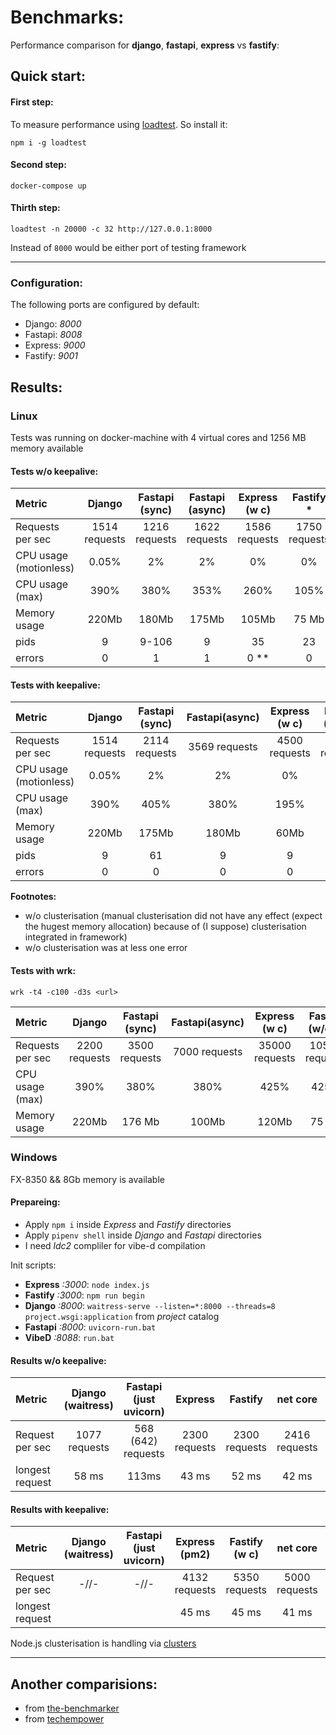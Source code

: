 # Benchmarks: 

Performance comparison for **django**, **fastapi**, **express** vs **fastify**:

## Quick start:

#### First step:

To measure performance using [loadtest](https://www.npmjs.com/package/loadtest). So install it: 

```
npm i -g loadtest
```

#### Second step:

```
docker-compose up
```

#### Thirth step: 

```
loadtest -n 20000 -c 32 http://127.0.0.1:8000
```

Instead of `8000` would be either port of testing framework

****

### Configuration:

The following ports are configured by default:

- Django: *8000*
- Fastapi: *8008*
- Express: *9000*
- Fastify: *9001*


## Results: 

### Linux

Tests was running on docker-machine with 4 virtual cores and 1256 MB memory available

#### Tests w/o keepalive:

Metric                 | Django        | Fastapi (sync)      | Fastapi (async)     | Express (w c)  |  Fastify *     |  Fastify (w c) |
:-------------         |:-------------:|:-------------------:|:-------------------:| :-------------:| :-------------:| :-------------:|
Requests per sec       | 1514 requests | 1216 requests       | 1622 requests       |  1586 requests |  1750 requests |                |
CPU usage (motionless) |     0.05%     |      2%             |        2%           |       0%       |       0%       |                |
CPU usage (max)        |     390%      |      380%           |      353%           |      260%      |       105%     |                |
Memory usage           |     220Mb     |      180Mb          |      175Mb          |     105Mb      |      75 Mb     |                |
pids                   |      9        |      9-106          |       9             |      35        |       23       |                |
errors                 |      0        |       1             |       1             |       0 **     |        0       |                |

#### Tests with keepalive:

Metric                 | Django        |Fastapi (sync)  | Fastapi(async) | Express (w c)  |Fastify (w/o c) |  Fastify (w c) |
:-------------         |:-------------:|:--------------:|:--------------:| :-------------:| :-------------:| :-------------:|
Requests per sec       | 1514 requests | 2114 requests  |  3569 requests |  4500 requests |  3500 requests |  4500 requests |
CPU usage (motionless) |     0.05%     |        2%      |        2%      |  0%            | 0%             |        0%      |
CPU usage (max)        |     390%      |       405%     |       380%     |      195%      |       105%     |      212%      |
Memory usage           |     220Mb     |      175Mb     |      180Mb     |      60Mb      |      75 Mb     |       477 Mb   |
pids                   |      9        |       61       |          9     |       9        |      35        |       47       |
errors                 |      0        |       0        |        0       |       0        |        0       |        0       |

**Footnotes:**
* w/o clusterisation (manual clusterisation did not have any effect (expect the hugest memory allocation) because of (I suppose) clusterisation integrated in framework)
* w/o clusterisation was at less one error

#### Tests with wrk:

`wrk -t4 -c100 -d3s <url>`

Metric                 | Django        |Fastapi (sync)  | Fastapi(async) | Express (w c)  |Fastify (w/o c) |  Fastify (w c) |
:-------------         |:-------------:|:--------------:|:--------------:| :-------------:| :-------------:| :-------------:|
Requests per sec       | 2200 requests |  3500 requests |  7000 requests | 35000 requests | 10500 requests | 30000 requests |
CPU usage (max)        |     390%      |        380%    |       380%     |      425%      |       425%     |      425%      |
Memory usage           |     220Mb     |      176 Mb    |      100Mb     |     120Mb      |      75 Mb     |       420 Mb   |

### Windows

FX-8350 && 8Gb memory is available

#### Prepareing: 

- Apply `npm i` inside *Express* and *Fastify* directories
- Apply `pipenv shell` inside *Django* and *Fastapi* directories
- I need *ldc2* compliler for vibe-d compilation

Init scripts:
- **Express** *:3000*: `node index.js`
- **Fastify** *:3000*: `npm run begin`
- **Django** *:8000*:  `waitress-serve --listen=*:8000 --threads=8 project.wsgi:application` from *project* catalog
- **Fastapi** *:8000*: `uvicorn-run.bat`
- **VibeD** *:8088*: `run.bat`

#### Results w/o keepalive:

Metric                 | Django (waitress) | Fastapi (just uvicorn) |    Express     | Fastify        |    net core   |    vibeD    |
:-------------         |:-----------------:|:----------------------:| :-------------:| :-------------:|:-------------:|:-------------:|
Request per sec        | 1077 requests     |    568 (642) requests  |  2300 requests |  2300 requests | 2416 requests | 2426 requests |
longest request        |      58 ms        |      113ms             |     43 ms      |      52 ms     |    42 ms      |    41 ms      |


#### Results with keepalive:

Metric                 | Django (waitress) | Fastapi (just uvicorn) |  Express (pm2) | Fastify  (w c) |    net core   |      vibeD    |
:-------------         |:-----------------:|:----------------------:| :-------------:| :-------------:|:-------------:|:-------------:|
Request per sec        |        -//-       |    -//-                | 4132 requests  |  5350 requests | 5000 requests | 5300 requests |
longest request        |                   |                        |      45 ms     |      45 ms     |    41 ms      |    41 ms      |


Node.js clusterisation is handling via [clusters](https://www.npmjs.com/package/cluster)

---- 

## Another comparisions:

- from [the-benchmarker](https://github.com/the-benchmarker/web-frameworks)
- from [techempower](https://www.techempower.com/benchmarks/)

